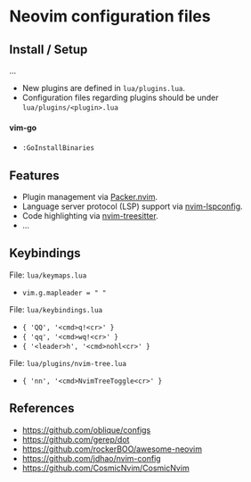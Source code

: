 # Neovim configuration files

## Install / Setup

...

+ New plugins are defined in `lua/plugins.lua`.
+ Configuration files regarding plugins should be under `lua/plugins/<plugin>.lua`

#### vim-go

+ `:GoInstallBinaries`

## Features

+ Plugin management via [Packer.nvim](https://github.com/wbthomason/packer.nvim).
+ Language server protocol (LSP) support via [nvim-lspconfig](https://github.com/neovim/nvim-lspconfig).
+ Code highlighting via [nvim-treesitter](https://github.com/nvim-treesitter/nvim-treesitter).
+ ...

## Keybindings

File: `lua/keymaps.lua`

+ `vim.g.mapleader = " "`

File: `lua/keybindings.lua`

+ `{ 'QQ', '<cmd>q!<cr>' }`
+ `{ 'qq', '<cmd>wq!<cr>' }`
+ `{ '<leader>h', '<cmd>nohl<cr>' }`

File: `lua/plugins/nvim-tree.lua`

+ `{ 'nn', '<cmd>NvimTreeToggle<cr>' }`

## References

+ https://github.com/oblique/configs
+ https://github.com/gerep/dot
+ https://github.com/rockerBOO/awesome-neovim
+ https://github.com/jdhao/nvim-config
+ https://github.com/CosmicNvim/CosmicNvim 
